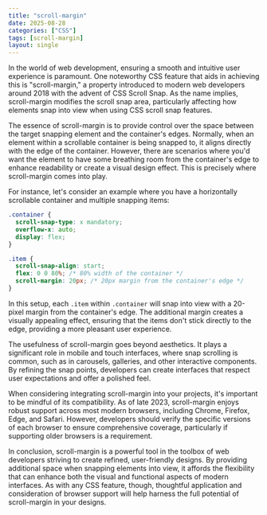 ```yaml
---
title: "scroll-margin"
date: 2025-08-28
categories: ["CSS"]
tags: [scroll-margin]
layout: single
---
```


In the world of web development, ensuring a smooth and intuitive user experience is paramount. One noteworthy CSS feature that aids in achieving this is "scroll-margin," a property introduced to modern web developers around 2018 with the advent of CSS Scroll Snap. As the name implies, scroll-margin modifies the scroll snap area, particularly affecting how elements snap into view when using CSS scroll snap features.

The essence of scroll-margin is to provide control over the space between the target snapping element and the container's edges. Normally, when an element within a scrollable container is being snapped to, it aligns directly with the edge of the container. However, there are scenarios where you'd want the element to have some breathing room from the container's edge to enhance readability or create a visual design effect. This is precisely where scroll-margin comes into play.

For instance, let's consider an example where you have a horizontally scrollable container and multiple snapping items:

```css
.container {
  scroll-snap-type: x mandatory;
  overflow-x: auto;
  display: flex;
}

.item {
  scroll-snap-align: start;
  flex: 0 0 80%; /* 80% width of the container */
  scroll-margin: 20px; /* 20px margin from the container's edge */
}
```

In this setup, each `.item` within `.container` will snap into view with a 20-pixel margin from the container's edge. The additional margin creates a visually appealing effect, ensuring that the items don't stick directly to the edge, providing a more pleasant user experience.

The usefulness of scroll-margin goes beyond aesthetics. It plays a significant role in mobile and touch interfaces, where snap scrolling is common, such as in carousels, galleries, and other interactive components. By refining the snap points, developers can create interfaces that respect user expectations and offer a polished feel.

When considering integrating scroll-margin into your projects, it's important to be mindful of its compatibility. As of late 2023, scroll-margin enjoys robust support across most modern browsers, including Chrome, Firefox, Edge, and Safari. However, developers should verify the specific versions of each browser to ensure comprehensive coverage, particularly if supporting older browsers is a requirement.

In conclusion, scroll-margin is a powerful tool in the toolbox of web developers striving to create refined, user-friendly designs. By providing additional space when snapping elements into view, it affords the flexibility that can enhance both the visual and functional aspects of modern interfaces. As with any CSS feature, though, thoughtful application and consideration of browser support will help harness the full potential of scroll-margin in your designs.

